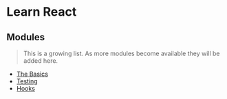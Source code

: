 # Learn React

## Modules
>This is a growing list. As more modules become available they will be added here.

- [The Basics](https://github.com/Conner05/learn-react/tree/master/01-the-basics)
- [Testing](https://github.com/Conner05/learn-react/tree/master/02-testing)
- [Hooks](https://github.com/Conner05/learn-react/tree/master/03-hooks)